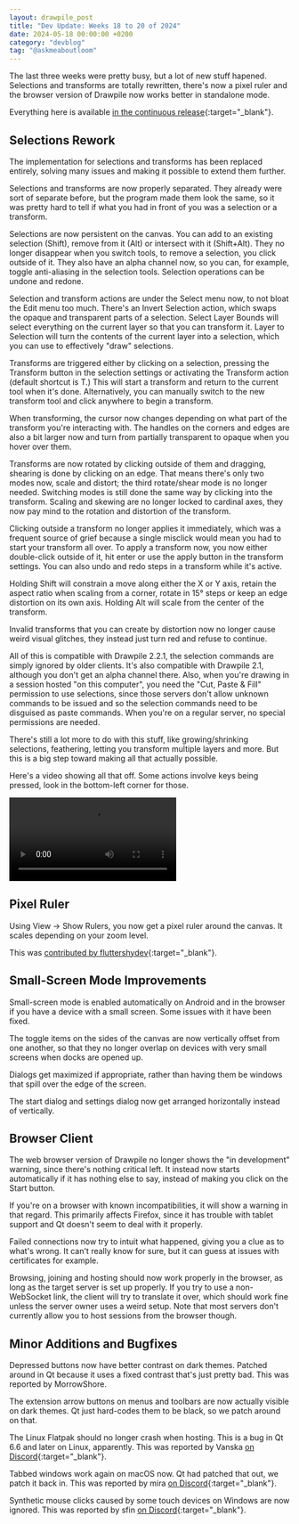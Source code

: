 ```yaml
---
layout: drawpile_post
title: "Dev Update: Weeks 18 to 20 of 2024"
date: 2024-05-18 00:00:00 +0200
category: "devblog"
tag: "@askmeaboutloom"
---
```


The last three weeks were pretty busy, but a lot of new stuff hapened. Selections and transforms are totally rewritten, there's now a pixel ruler and the browser version of Drawpile now works better in standalone mode.

Everything here is available [in the continuous release](https://github.com/drawpile/Drawpile/releases/tag/continuous){:target="_blank"}.

## Selections Rework

The implementation for selections and transforms has been replaced entirely, solving many issues and making it possible to extend them further.

Selections and transforms are now properly separated. They already were sort of separate before, but the program made them look the same, so it was pretty hard to tell if what you had in front of you was a selection or a transform.

Selections are now persistent on the canvas. You can add to an existing selection (Shift), remove from it (Alt) or intersect with it (Shift+Alt). They no longer disappear when you switch tools, to remove a selection, you click outside of it. They also have an alpha channel now, so you can, for example, toggle anti-aliasing in the selection tools. Selection operations can be undone and redone.

Selection and transform actions are under the Select menu now, to not bloat the Edit menu too much. There's an Invert Selection action, which swaps the opaque and transparent parts of a selection. Select Layer Bounds will select everything on the current layer so that you can transform it. Layer to Selection will turn the contents of the current layer into a selection, which you can use to effectively "draw" selections.

Transforms are triggered either by clicking on a selection, pressing the Transform button in the selection settings or activating the Transform action (default shortcut is T.) This will start a transform and return to the current tool when it's done. Alternatively, you can manually switch to the new transform tool and click anywhere to begin a transform.

When transforming, the cursor now changes depending on what part of the transform you're interacting with. The handles on the corners and edges are also a bit larger now and turn from partially transparent to opaque when you hover over them.

Transforms are now rotated by clicking outside of them and dragging, shearing is done by clicking on an edge. That means there's only two modes now, scale and distort; the third rotate/shear mode is no longer needed. Switching modes is still done the same way by clicking into the transform. Scaling and skewing are no longer locked to cardinal axes, they now pay mind to the rotation and distortion of the transform.

Clicking outside a transform no longer applies it immediately, which was a frequent source of grief because a single misclick would mean you had to start your transform all over. To apply a transform now, you now either double-click outside of it, hit enter or use the apply button in the transform settings. You can also undo and redo steps in a transform while it's active.

Holding Shift will constrain a move along either the X or Y axis, retain the aspect ratio when scaling from a corner, rotate in 15° steps or keep an edge distortion on its own axis. Holding Alt will scale from the center of the transform.

Invalid transforms that you can create by distortion now no longer cause weird visual glitches, they instead just turn red and refuse to continue.

All of this is compatible with Drawpile 2.2.1, the selection commands are simply ignored by older clients. It's also compatible with Drawpile 2.1, although you don't get an alpha channel there. Also, when you're drawing in a session hosted "on this computer", you need the "Cut, Paste & Fill" permission to use selections, since those servers don't allow unknown commands to be issued and so the selection commands need to be disguised as paste commands. When you're on a regular server, no special permissions are needed.

There's still a lot more to do with this stuff, like growing/shrinking selections, feathering, letting you transform multiple layers and more. But this is a big step toward making all that actually possible.

Here's a video showing all that off. Some actions involve keys being pressed, look in the bottom-left corner for those.

<video controls>
  <source src="{{ "/assets/vid/2024-05-18_selectionsrework.mp4" | relative_url }}" type="video/mp4"/>
</video>

## Pixel Ruler

Using View → Show Rulers, you now get a pixel ruler around the canvas. It scales depending on your zoom level.

This was [contributed by fluttershydev](https://github.com/drawpile/Drawpile/pull/1302){:target="_blank"}.

## Small-Screen Mode Improvements

Small-screen mode is enabled automatically on Android and in the browser if you have a device with a small screen. Some issues with it have been fixed.

The toggle items on the sides of the canvas are now vertically offset from one another, so that they no longer overlap on devices with very small screens when docks are opened up.

Dialogs get maximized if appropriate, rather than having them be windows that spill over the edge of the screen.

The start dialog and settings dialog now get arranged horizontally instead of vertically.

## Browser Client

The web browser version of Drawpile no longer shows the "in development" warning, since there's nothing critical left. It instead now starts automatically if it has nothing else to say, instead of making you click on the Start button.

If you're on a browser with known incompatibilities, it will show a warning in that regard. This primarily affects Firefox, since it has trouble with tablet support and Qt doesn't seem to deal with it properly.

Failed connections now try to intuit what happened, giving you a clue as to what's wrong. It can't really know for sure, but it can guess at issues with certificates for example.

Browsing, joining and hosting should now work properly in the browser, as long as the target server is set up properly. If you try to use a non-WebSocket link, the client will try to translate it over, which should work fine unless the server owner uses a weird setup. Note that most servers don't currently allow you to host sessions from the browser though.

## Minor Additions and Bugfixes

Depressed buttons now have better contrast on dark themes. Patched around in Qt because it uses a fixed contrast that's just pretty bad. This was reported by MorrowShore.

The extension arrow buttons on menus and toolbars are now actually visible on dark themes. Qt just hard-codes them to be black, so we patch around on that.

The Linux Flatpak should no longer crash when hosting. This is a bug in Qt 6.6 and later on Linux, apparently. This was reported by Vanska [on Discord](https://drawpile.net/discord/){:target="_blank"}.

Tabbed windows work again on macOS now. Qt had patched that out, we patch it back in. This was reported by mira [on Discord](https://drawpile.net/discord/){:target="_blank"}.

Synthetic mouse clicks caused by some touch devices on Windows are now ignored. This was reported by sfin [on Discord](https://drawpile.net/discord/){:target="_blank"}.
